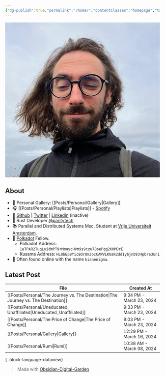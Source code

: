```yaml
---
{"dg-publish":true,"permalink":"/home/","contentClasses":"homepage","tags":["gardenEntry"],"created":"2023-08-26T13:20:49.149+01:00","updated":"2024-03-24T09:31:07.065+00:00"}
---
```


![Screenshot 2023-11-01 at 21.21.06.jpeg|300](/img/user/resources/Screenshot%202023-11-01%20at%2021.21.06.jpeg)

## About 

- 📸 Personal Gallery: [[Posts/Personal/Gallery\|Gallery]]
- 🎧 [[Posts/Personal/Playlists\|Playlists]] - [Spotify](https://open.spotify.com/user/1248494156?si=4e6338ab8bdb4c04)
- 🐙 [Github](https://github.com/kianenigma) | [Twitter](https://twitter.com/kianenigma)  | [Linkedin](https://www.linkedin.com/in/kian-paimani-a3618022b/) (inactive)
- 🦀 Rust Developer [@paritytech](https://twitter.com/ParityTech/). 
- 📚 Parallel and Distributed Systems Msc. Student at [Vrije Universiteit Amsterdam](https://twitter.com/VUamsterdam).
- 🔴 [Polkadot](https://www.polkadot.network) Fellow. 
	- Polkadot Address: `1eTPAR2TuqLyidmPT9rMmuycHVm9s9czu78sePqg2KHMDrE`
	- Kusama Address: `HL8bEp8YicBdrUmJocCAWVLKUaR2dd1y6jnD934pbre3un1`
- 🤖 Often found online with the name `kianenigma`.

## Latest Post 

| File                                                                                   | Created At                |
| -------------------------------------------------------------------------------------- | ------------------------- |
| [[Posts/Personal/The Journey vs. The Destination\|The Journey vs. The Destination]] | 9:34 PM - March 23, 2024  |
| [[Posts/Personal/Uneducated, Unaffiliated\|Uneducated, Unaffiliated]]               | 9:33 PM - March 23, 2024  |
| [[Posts/Personal/The Price of Change\|The Price of Change]]                         | 9:03 PM - March 23, 2024  |
| [[Posts/Personal/Gallery\|Gallery]]                                                 | 12:29 PM - March 16, 2024 |
| [[Posts/Personal/Rumi\|Rumi]]                                                       | 10:38 AM - March 08, 2024 |

{ .block-language-dataview}

> Made with [Obsidian-Digital-Garden](https://github.com/oleeskild/Obsidian-Digital-Garden)
